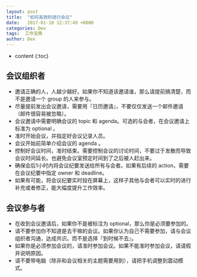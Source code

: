 ```yaml
---
layout: post
title:  "如何高效的进行会议"
date:   2017-01-10 12:37:49 +0800
categories: Dex
tags:  工作宝典
author: Dex
---
```


* content
{:toc}






## 会议组织者 ##

- 邀请正确的人，人越少越好。如果你不知道该邀请谁，那么请提前搞清楚，而不是邀请一个 group 的人来参与。
- 尽量提前发出会议邀请，需要用『日历邀请』，不要仅仅发送一个邮件邀请（邮件很容易被忽略）。
- 会议邀请中需要明确会议的 topic 和 agenda。可选的与会者，在会议邀请上标准为 optional 。
- 准时开始会议，并指定好会议记录人员。
- 会议开始前简单介绍会议的 agenda 。
- 控制好会议时间，准时结束。需要控制会议的讨论时间，不要过于发散而导致会议时间延长。也避免会议室预定时间到了之后被人赶出来。
- 确保会后1小时内将会议纪要发送给所有与会者。如果有后续的 action，需要在会议纪要中指定 owner 和 deadline。
- 如果有可能，将会议纪要实时投在屏幕上，这样子其他与会者可以实时的进行补充或者修正，能大幅度提升工作效率。


## 会议参与者 ##

- 在收到会议邀请后，如果你不是被标注为 optional，那么你是必须要参加的。
- 请不要参加你不知道是去干嘛的会议。如果你认为自己不需要参加，请与会议组织者沟通，达成共识。而不是选择『到时候不去』。
- 如果你是必须参加会议的，请准时参加会议。如果不能准时参加会议，请请假并说明原因。
- 请不要带电脑（除非和会议相关的主题需要用到），请把手机调整到震动模式。